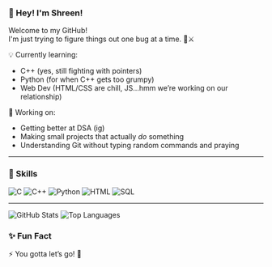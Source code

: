 ### 👋 Hey! I'm Shreen!

Welcome to my GitHub!  
I'm just trying to figure things out one bug at a time. 🐛⚔️

💡 Currently learning:
- C++ (yes, still fighting with pointers)
- Python (for when C++ gets too grumpy)
- Web Dev (HTML/CSS are chill, JS…hmm we’re working on our relationship)

🧠 Working on:
- Getting better at DSA (ig)
- Making small projects that actually *do* something
- Understanding Git without typing random commands and praying
---

### 🚀 Skills

![C](https://img.shields.io/badge/-C-00599C?style=flat-square&logo=c)
![C++](https://img.shields.io/badge/-C++-00599C?style=flat-square&logo=c++)
![Python](https://img.shields.io/badge/-Python-3776AB?style=flat-square&logo=python)
![HTML](https://img.shields.io/badge/-HTML-E34F26?style=flat-square&logo=html5)
![SQL](https://img.shields.io/badge/-SQL-4479A1?style=flat-square&logo=mysql)

---

![GitHub Stats](https://github-readme-stats.vercel.app/api?username=shreenn&show_icons=true&theme=radical)
![Top Languages](https://github-readme-stats.vercel.app/api/top-langs/?username=shreenn&layout=compact&theme=radical)


### ✨ Fun Fact
⚡ You gotta let’s go! 🚀
